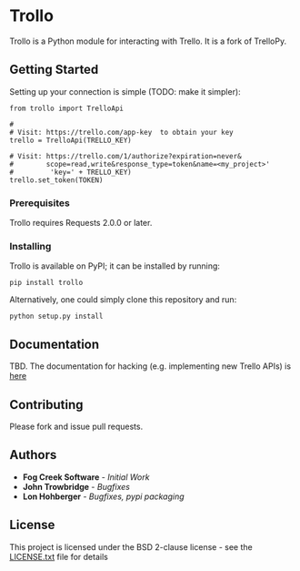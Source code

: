 # Trollo

Trollo is a Python module for interacting with Trello.  It is a fork
of TrelloPy.

## Getting Started
Setting up your connection is simple (TODO: make it simpler):
```
from trollo import TrelloApi

#
# Visit: https://trello.com/app-key  to obtain your key
trello = TrelloApi(TRELLO_KEY)

# Visit: https://trello.com/1/authorize?expiration=never&
#        scope=read,write&response_type=token&name=<my_project>'
#         'key=' + TRELLO_KEY)
trello.set_token(TOKEN)
```
### Prerequisites

Trollo requires Requests 2.0.0 or later.

### Installing
Trollo is available on PyPI; it can be installed by running:
```
pip install trollo
```
Alternatively, one could simply clone this repository and run:
```
python setup.py install
```

## Documentation

TBD. The documentation for hacking (e.g. implementing new Trello APIs) is
[here](https://developers.trello.com/reference/)

## Contributing

Please fork and issue pull requests.

## Authors
* **Fog Creek Software** - *Initial Work*
* **John Trowbridge** - *Bugfixes*
* **Lon Hohberger** - *Bugfixes, pypi packaging*

## License

This project is licensed under the BSD 2-clause license - see the [LICENSE.txt](LICENSE.txt) file for details
